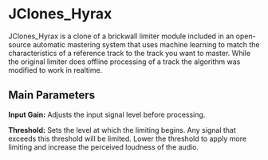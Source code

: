# JClones_Hyrax
JClones_Hyrax is a clone of a brickwall limiter module included in an open-source automatic mastering system that uses machine learning to match the characteristics of a reference track to the track you want to master. While the original limiter does offline processing of a track the algorithm was modified to work in realtime.

## Main Parameters

**Input Gain:** Adjusts the input signal level before processing.

**Threshold:** Sets the level at which the limiting begins. Any signal that exceeds this threshold will be limited. Lower the threshold to apply more limiting and increase the perceived loudness of the audio.
